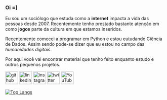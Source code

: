 ### Oi =]

Eu sou um sociólogo que estuda como a **internet** impacta a vida das pessoas desde 2007. Recentemente tenho prestado bastante atenção em como **jogos** parte da cultura em que estamos inseridos.

Recentemente comecei a programar em Python e estou eutudando Ciência de Dados. Assim sendo pode-se dizer que eu estou no campo das _humanidades digitais_.

Por aqui você vai encontrar material que tenho feito enquanto estudo e outros pequenos projetos.

[<img src='https://cdn.jsdelivr.net/npm/simple-icons@3.0.1/icons/github.svg' alt='github' height='40'>](https://github.com/gmsarti)  [<img src='https://cdn.jsdelivr.net/npm/simple-icons@3.0.1/icons/linkedin.svg' alt='linkedin' height='40'>](https://www.linkedin.com/in/gmsarti/)  [<img src='https://cdn.jsdelivr.net/npm/simple-icons@3.0.1/icons/instagram.svg' alt='instagram' height='40'>](https://www.instagram.com/gmsarti/)  [<img src='https://cdn.jsdelivr.net/npm/simple-icons@3.0.1/icons/twitter.svg' alt='twitter' height='40'>](https://twitter.com/gmsarti)  [<img src='https://cdn.jsdelivr.net/npm/simple-icons@3.0.1/icons/youtube.svg' alt='YouTube' height='40'>](https://www.youtube.com/channel/UC9ebso0cDD-T_0VjUDh2pRQ?)  

[![Top Langs](https://github-readme-stats.vercel.app/api/top-langs/?username=gmsarti)](https://github.com/anuraghazra/github-readme-stats)

